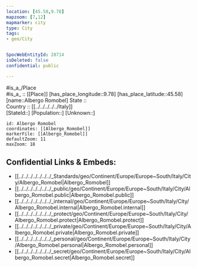 ```yaml
---
location: [45.58,9.78] 
mapzoom: [7,12] 
mapmarker: city 
type: City
tags:
- geo/City


SpocWebEntityId: 28714
isDeleted: false
confidential: public

---
```

#is_a_/Place  
#is_a_ :: [[Place]] 
[has_place_longitude::9.78] 
[has_place_latitude::45.58] 
[name::Albergo Romobel] 
State ::  
Country :: [[../../../../../Italy]]  
[StateId::] 
[Population::] 
[Unknown::] 


```leaflet
id: Albergo Romobel
coordinates: [[Albergo_Romobel]] 
markerFile: [[Albergo_Romobel]] 
defaultZoom: 11 
maxZoom: 18
```


## Confidential Links & Embeds: 
- [[../../../../../../../_Standards/geo/Continent/Europe/Europe~South/Italy/City/Albergo_Romobel|Albergo_Romobel]] 
- [[../../../../../../../_public/geo/Continent/Europe/Europe~South/Italy/City/Albergo_Romobel.public|Albergo_Romobel.public]] 
- [[../../../../../../../_internal/geo/Continent/Europe/Europe~South/Italy/City/Albergo_Romobel.internal|Albergo_Romobel.internal]] 
- [[../../../../../../../_protect/geo/Continent/Europe/Europe~South/Italy/City/Albergo_Romobel.protect|Albergo_Romobel.protect]] 
- [[../../../../../../../_private/geo/Continent/Europe/Europe~South/Italy/City/Albergo_Romobel.private|Albergo_Romobel.private]] 
- [[../../../../../../../_personal/geo/Continent/Europe/Europe~South/Italy/City/Albergo_Romobel.personal|Albergo_Romobel.personal]] 
- [[../../../../../../../_secret/geo/Continent/Europe/Europe~South/Italy/City/Albergo_Romobel.secret|Albergo_Romobel.secret]] 
